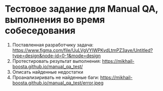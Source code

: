 # Тестовое задание для Manual QA, выполнения во время собеседования
1. Поставленная разработчику задача: https://www.figma.com/file/UuLVgVYlWPKvdLtmPZ3aye/Untitled?type=design&node-id=0-1&mode=design
2. Протестировать результат выполнения: https://mikhail-boosta.github.io/manual_qa_test/
3. Описать найденные недостатки
4. Проанализиривать не найденные баги: https://mikhail-boosta.github.io/manual_qa_test/error.jpeg
